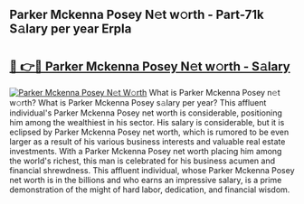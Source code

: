 ## Parker Mckenna Posey N𝚎t w𝚘rth - Part-71k S𝚊lary per year ErpIa

# <h2><a href="http://gc1l1b.nevu.top/?p=Parker+Mckenna+Posey">🔗 👉🔴 Parker Mckenna Posey N𝚎t w𝚘rth - S𝚊lary</a></h2>

[![Parker Mckenna Posey N𝚎t W𝚘rth](https://i.imgur.com/Oavwk0R.jpeg)](http://gc1l1b.nevu.top/?p=Parker+Mckenna+Posey)
What is Parker Mckenna Posey n𝚎t w𝚘rth? What is Parker Mckenna Posey s𝚊lary per year?
This affluent individual's Parker Mckenna Posey net worth is considerable, positioning him among the wealthiest in his sector. His salary is considerable, but it is eclipsed by Parker Mckenna Posey net worth, which is rumored to be even larger as a result of his various business interests and valuable real estate investments. With a Parker Mckenna Posey net worth placing him among the world's richest, this man is celebrated for his business acumen and financial shrewdness. This affluent individual, whose Parker Mckenna Posey net worth is in the billions and who earns an impressive salary, is a prime demonstration of the might of hard labor, dedication, and financial wisdom.
